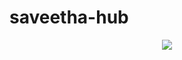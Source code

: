 # saveetha-hub

<p align="center">
  <img src="https://profile-counter.glitch.me/ComradeMohan-saveetha-hub/count.svg" />
</p>
